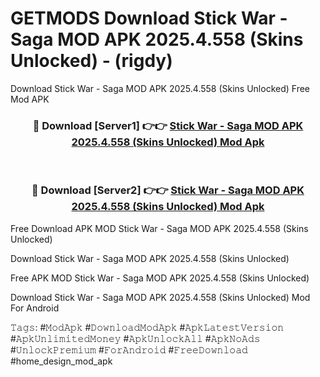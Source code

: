 # GETMODS Download Stick War - Saga MOD APK 2025.4.558 (Skins Unlocked) - (rigdy)
Download Stick War - Saga MOD APK 2025.4.558 (Skins Unlocked) Free Mod APK

<div align="center">
<h3>🔴 Download [Server1] 👉👉 <a href="https://apk-comot.site?title=Stick_War_-_Saga_MOD_APK_2025.4.558_(Skins_Unlocked)">Stick War - Saga MOD APK 2025.4.558 (Skins Unlocked) Mod Apk</a></h3><br>

<h3>🔴 Download [Server2] 👉👉 <a href="https://apk-comot.site?title=Stick_War_-_Saga_MOD_APK_2025.4.558_(Skins_Unlocked)">Stick War - Saga MOD APK 2025.4.558 (Skins Unlocked) Mod Apk</a></h3>
</div>


Free Download APK MOD Stick War - Saga MOD APK 2025.4.558 (Skins Unlocked)

Download Stick War - Saga MOD APK 2025.4.558 (Skins Unlocked) 

Free APK MOD Stick War - Saga MOD APK 2025.4.558 (Skins Unlocked) 

Download Stick War - Saga MOD APK 2025.4.558 (Skins Unlocked) Mod For Android

𝚃𝚊𝚐𝚜: #𝙼𝚘𝚍𝙰𝚙𝚔 #𝙳𝚘𝚠𝚗𝚕𝚘𝚊𝚍𝙼𝚘𝚍𝙰𝚙𝚔 #𝙰𝚙𝚔𝙻𝚊𝚝𝚎𝚜𝚝𝚅𝚎𝚛𝚜𝚒𝚘𝚗 #𝙰𝚙𝚔𝚄𝚗𝚕𝚒𝚖𝚒𝚝𝚎𝚍𝙼𝚘𝚗𝚎𝚢 #𝙰𝚙𝚔𝚄𝚗𝚕𝚘𝚌𝚔𝙰𝚕𝚕 #𝙰𝚙𝚔𝙽𝚘𝙰𝚍𝚜 #𝚄𝚗𝚕𝚘𝚌𝚔𝙿𝚛𝚎𝚖𝚒𝚞𝚖 #𝙵𝚘𝚛𝙰𝚗𝚍𝚛𝚘𝚒𝚍 #𝙵𝚛𝚎𝚎𝙳𝚘𝚠𝚗𝚕𝚘𝚊𝚍 #home_design_mod_apk